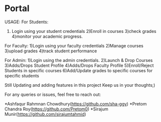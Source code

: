 # Portal

USAGE:
For Students:
1) Login using your student credentials
2)Enroll in courses
3)check grades
4)monitor your academic progress.

For Faculty:
1)Login using your faculty credentials
2)Manage courses
3)upload grades
4)track student performance


For Admin:
1)Login using the admin credentials.
2)Launch & Drop Courses
3)Adds/Drops Student Profile
4)Adds/Drops Faculty Profile
5)Enroll/Reject Students in specific courses
6)Add/Update grades to specific courses for specific students


Still Updating and adding features in this project
Keep us in your thoughts;)

For any queries or issues, feel free to reach out:

*Ashfaqur Rahmnan Chowdhury(https://github.com/sha-ggy)
*Pretom Chandra Roy(https://github.com/Pretom0)
*Sirajum Munir(https://github.com/sirajumtahmid)
